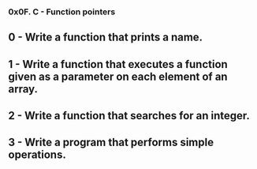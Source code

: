 ### 0x0F. C - Function pointers 

## 0 - Write a function that prints a name.

## 1 - Write a function that executes a function given as a parameter on each element of an array.
## 2 - Write a function that searches for an integer.
## 3 - Write a program that performs simple operations.

